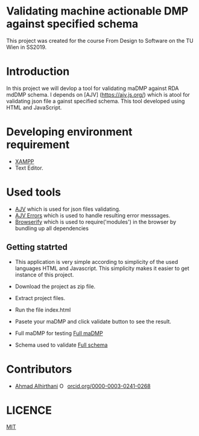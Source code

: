 # Validating machine actionable DMP against specified schema
This project was created for the course From Design to Software on the TU Wien in SS2019.

# Introduction
In this project we will devlop a tool for validating maDMP against RDA mdDMP schema. I depends on [AJV] (https://ajv.js.org/) which is atool for validating json file a gainst specified schema. This tool developed using HTML and JavaScript.

# Developing environment requirement
* [XAMPP](https://www.apachefriends.org/download.html)
* Text Editor.

# Used tools
* [AJV](https://ajv.js.org/) which is used for json files validating.
* [AJV Errors](https://www.npmjs.com/package/ajv-errors) which is used to handle resulting error messsages.
* [Browserify](http://browserify.org/) which is used to require('modules') in the browser by bundling up all dependencies 

## Getting statrted
* This application is very simple according to simplicity of the used languages HTML and Javascript. This simplicity makes it easier to get instance of this project.
* Download the project as zip file.
* Extract project files.
* Run the file index.html
* Pasete your maDMP and click validate button to see the result.

* Full maDMP for testing
[Full maDMP](https://github.com/hertai86/validating-machine-actionable-DMP/blob/master/testingExamples/fullmaDMP.json)  

* Schema used to validate
[Full schema](https://github.com/hertai86/validating-machine-actionable-DMP/blob/master/schema.json)  

# Contributors
* [Ahmad Alhirthani](https://orcid.org/0000-0003-0241-0268) <a href="https://orcid.org/0000-0003-0241-0268" target="orcid.widget" rel="noopener noreferrer" style="vertical-align:top;"><img src="https://orcid.org/sites/default/files/images/orcid_16x16.png" style="width:1em;margin-right:.5em;" alt="ORCID iD icon">orcid.org/0000-0003-0241-0268</a>

# LICENCE
[MIT](https://github.com/hertai86/Validating-machine-actionable-DMP/blob/master/LICENSE)  




